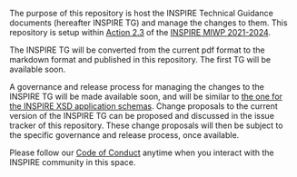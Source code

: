 The purpose of this repository is host the INSPIRE Technical Guidance documents (hereafter INSPIRE TG) and manage the changes to them. This repository is setup within [Action 2.3](https://webgate.ec.europa.eu/fpfis/wikis/display/InspireMIG/Action+2.3+Simplification+of+INSPIRE+implementation) of the [INSPIRE MIWP 2021-2024](https://webgate.ec.europa.eu/fpfis/wikis/display/InspireMIG/INSPIRE+work+programme+2021-24).

The INSPIRE TG will be converted from the current pdf format to the markdown format and published in this repository. The first TG will be available soon.

A governance and release process for managing the changes to the INSPIRE TG will be made available soon, and will be similar to [the one for the INSPIRE XSD application schemas](https://github.com/INSPIRE-MIF/application-schemas/blob/main/governance-release-process/process.md). Change proposals to the current version of the INSPIRE TG can be proposed and discussed in the issue tracker of this repository. These change proposals will then be subject to the specific governance and release process, once available.

Please follow our [Code of Conduct](https://github.com/INSPIRE-MIF/helpdesk/blob/main/code-of-conduct.md) anytime when you interact with the INSPIRE community in this space.
